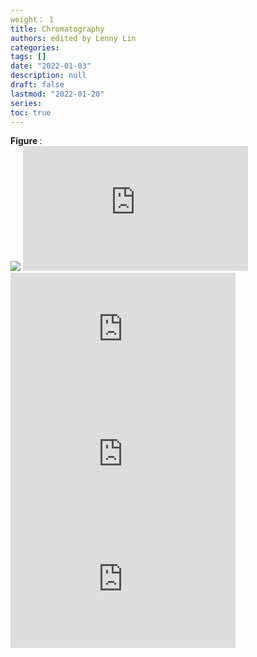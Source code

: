 ```yaml
---
weight： 1
title: Chromatography
authors: edited by Lenny Lin
categories: 
tags: []
date: "2022-01-03"
description: null
draft: false
lastmod: "2022-01-20"
series: 
toc: true
---
```


<figcaption><b>Figure </b>: </figcaption>
<img src = "/docs/images/"/>



<!--more-->

<iframe width="360" height="200" src="https://www.youtube.com/embed/2QVCxK0QPeg" title="Tosoh Basics - What is chromatography?" frameborder="0" allow="accelerometer; autoplay; clipboard-write; encrypted-media; gyroscope; picture-in-picture" allowfullscreen></iframe>


<iframe width="360" height="200" src="https://www.youtube.com/embed/_CWtWeEN7is" title="Tosoh: Principles of Chromatography" frameborder="0" allow="accelerometer; autoplay; clipboard-write; encrypted-media; gyroscope; picture-in-picture" allowfullscreen></iframe>


<iframe width="360" height="200" src="https://www.youtube.com/embed/UAnoEpdq0xg" title="Tosoh: Mixed Mode Chromatography" frameborder="0" allow="accelerometer; autoplay; clipboard-write; encrypted-media; gyroscope; picture-in-picture" allowfullscreen></iframe>


<iframe width="360" height="200" src="https://www.youtube.com/embed/-ajxqELsCFM" title="Tosoh: Reversed Phase Chromatography" frameborder="0" allow="accelerometer; autoplay; clipboard-write; encrypted-media; gyroscope; picture-in-picture" allowfullscreen></iframe>


